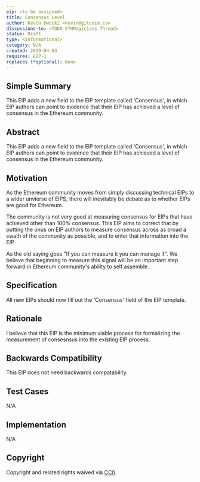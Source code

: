 ```yaml
---
eip: <to be assigned>
title: Consensus Level
author: Kevin Owocki <kevin@gitcoin.co>
discussions-to: <TODO-ETHMagicians Thread>
status: Draft
type: <Informational>
category: N/A
created: 2019-04-04
requires: EIP-1
replaces (*optional): None
---
```



## Simple Summary
<!--"If you can't explain it simply, you don't understand it well enough." Provide a simplified and layman-accessible explanation of the EIP.-->

This EIP adds a new field to the EIP template called 'Consensus', in which EIP authors can point to evidence that their EIP has achieved a level of consensus in the Ethereum community.

## Abstract
<!--A short (~200 word) description of the technical issue being addressed.-->
This EIP adds a new field to the EIP template called 'Consensus', in which EIP authors can point to evidence that their EIP has achieved a level of consensus in the Ethereum community.

## Motivation
<!--The motivation is critical for EIPs that want to change the Ethereum protocol. It should clearly explain why the existing protocol specification is inadequate to address the problem that the EIP solves. EIP submissions without sufficient motivation may be rejected outright.-->
As the Ethereum community moves from simply discussing technical EIPs to a wider unvierse of EIPS, there will inevitably be debate as to whether EIPs are good for Ethereum.

The community is not very good at measuring consensus for EIPs that have achieved other than 100% consensus.  This EIP aims to correct that by putting the onus on EIP authors to measure consensus across as broad a swath of the community as possible, and to enter that information into the EIP.

As the old saying goes "If you can measure it you can manage it".  We believe that beginning to measure this signal will be an important step forward in Ethereum community's ability to self assemble.


## Specification
<!--The technical specification should describe the syntax and semantics of any new feature. The specification should be detailed enough to allow competing, interoperable implementations for any of the current Ethereum platforms (go-ethereum, parity, cpp-ethereum, ethereumj, ethereumjs, and [others](https://github.com/ethereum/wiki/wiki/Clients)).-->
All new EIPs should now fill out the 'Consensus' field of the EIP template.  


## Rationale
<!--The rationale fleshes out the specification by describing what motivated the design and why particular design decisions were made. It should describe alternate designs that were considered and related work, e.g. how the feature is supported in other languages. The rationale may also provide evidence of consensus within the community, and should discuss important objections or concerns raised during discussion.-->
I believe that this EIP is the minimum viable process for formalizing the measurement of consesnsus into the existing EIP process.

## Backwards Compatibility
<!--All EIPs that introduce backwards incompatibilities must include a section describing these incompatibilities and their severity. The EIP must explain how the author proposes to deal with these incompatibilities. EIP submissions without a sufficient backwards compatibility treatise may be rejected outright.-->
This EIP does not need backwards compatability.

## Test Cases
<!--Test cases for an implementation are mandatory for EIPs that are affecting consensus changes. Other EIPs can choose to include links to test cases if applicable.-->
N/A

## Implementation
<!--The implementations must be completed before any EIP is given status "Final", but it need not be completed before the EIP is accepted. While there is merit to the approach of reaching consensus on the specification and rationale before writing code, the principle of "rough consensus and running code" is still useful when it comes to resolving many discussions of API details.-->
N/A

## Copyright
Copyright and related rights waived via [CC0](https://creativecommons.org/publicdomain/zero/1.0/).
